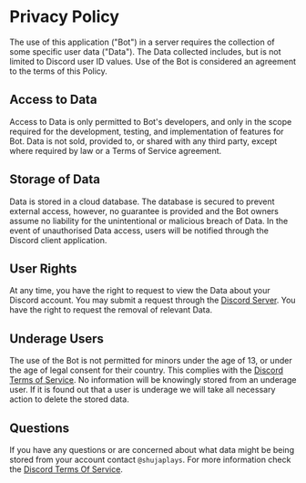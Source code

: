 
# Privacy Policy
The use of this application ("Bot") in a server requires the collection of some specific user data ("Data"). The Data collected includes, but is not limited to Discord user ID values. Use of the Bot is considered an agreement to the terms of this Policy. 

## Access to Data
Access to Data is only permitted to Bot's developers, and only in the scope required for the development, testing, and implementation of features for Bot. Data is not sold, provided to, or shared with any third party, except where required by law or a Terms of Service agreement.

## Storage of Data
Data is stored in a cloud database. The database is secured to prevent external access, however, no guarantee is provided and the Bot owners assume no liability for the unintentional or malicious breach of Data. In the event of unauthorised Data access, users will be notified through the Discord client application.

## User Rights
At any time, you have the right to request to view the Data about your Discord account. You may submit a request through the [Discord Server](http://discord.gg/bFVAv4RNTU). You have the right to request the removal of relevant Data.

## Underage Users
The use of the Bot is not permitted for minors under the age of 13, or under the age of legal consent for their country. This complies with the [Discord Terms of Service](https://discord.com/terms). No information will be knowingly stored from an underage user. If it is found out that a user is underage we will take all necessary action to delete the stored data.

## Questions
If you have any questions or are concerned about what data might be being stored from your account contact `@shujaplays`. For more information check the [Discord Terms Of Service](https://discord.com/terms).
